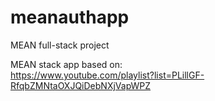 # meanauthapp
MEAN full-stack project

MEAN stack app based on:  
https://www.youtube.com/playlist?list=PLillGF-RfqbZMNtaOXJQiDebNXjVapWPZ
